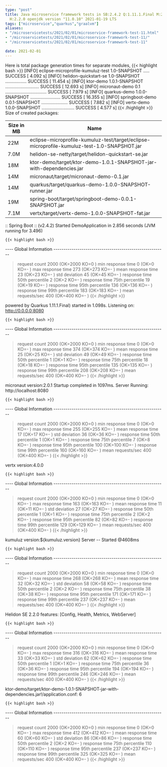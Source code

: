 ```yaml
---
type: "post"
title: Java microservice framework tests in SB:2.4.2 Q:1.11.1.Final M:2.3.0 V:4.0.0
  H:2.2.0 openjdk version "11.0.10" 2021-01-19 LTS
tags: ["microservice","quarkus","graalvm"]
aliases:
- "/microservicetests/2021/02/01/microservice-framework-test-11.html"
- "/microservicetests/2021/02/01/microservice-framework-test-11/"
- "/microservicetests/2021/02/01/microservice-framework-test-11"

date: 2021-02-01
---
```

 
Here is total package generation times for separate modules,
{{< highlight bash >}}
[INFO] eclipse-microprofile-kumuluz-test 1.0-SNAPSHOT ..... SUCCESS [  4.092 s]
[INFO] helidon-quickstart-se 1.0-SNAPSHOT ................. SUCCESS [ 11.454 s]
[INFO] ktor-demo 1.0.1-SNAPSHOT ........................... SUCCESS [ 12.693 s]
[INFO] micronaut-demo 0.1 ................................. SUCCESS [  7.979 s]
[INFO] quarkus-demo 1.0.0-SNAPSHOT ........................ SUCCESS [ 16.355 s]
[INFO] springboot-demo 0.0.1-SNAPSHOT ..................... SUCCESS [  7.882 s]
[INFO] vertx-demo 1.0.0-SNAPSHOT .......................... SUCCESS [  4.577 s]
{{< /highlight >}}
Size of created packages:

| Size in MB |  Name |
|------------|-------|
| 22M | eclipse-microprofile-kumuluz-test/target/eclipse-microprofile-kumuluz-test-1.0-SNAPSHOT.jar |
| 7.0M | helidon-se-netty/target/helidon-quickstart-se.jar |
| 18M | ktor-demo/target/ktor-demo-1.0.1-SNAPSHOT-jar-with-dependencies.jar |
| 14M | micronaut/target/micronaut-demo-0.1.jar |
| 14M | quarkus/target/quarkus-demo-1.0.0-SNAPSHOT-runner.jar |
| 19M | spring-boot/target/springboot-demo-0.0.1-SNAPSHOT.jar |
| 7.1M | vertx/target/vertx-demo-1.0.0-SNAPSHOT-fat.jar |


:: Spring Boot :: (v2.4.2) Started DemoApplication in 2.856 seconds (JVM running for 3.496)

    {{< highlight bash >}}
---- Global Information --------------------------------------------------------
> request count                                       2000 (OK=2000   KO=0     )
> min response time                                      0 (OK=0      KO=-     )
> max response time                                    273 (OK=273    KO=-     )
> mean response time                                    23 (OK=23     KO=-     )
> std deviation                                         45 (OK=45     KO=-     )
> response time 50th percentile                          2 (OK=2      KO=-     )
> response time 75th percentile                         19 (OK=19     KO=-     )
> response time 95th percentile                        136 (OK=136    KO=-     )
> response time 99th percentile                        183 (OK=183    KO=-     )
> mean requests/sec                                    400 (OK=400    KO=-     )
{{< /highlight >}}

powered by Quarkus 1.11.1.Final) started in 1.098s. Listening on: http://0.0.0.0:8080

    {{< highlight bash >}}
---- Global Information --------------------------------------------------------
> request count                                       2000 (OK=2000   KO=0     )
> min response time                                      0 (OK=0      KO=-     )
> max response time                                    374 (OK=374    KO=-     )
> mean response time                                    25 (OK=25     KO=-     )
> std deviation                                         49 (OK=49     KO=-     )
> response time 50th percentile                          1 (OK=1      KO=-     )
> response time 75th percentile                         18 (OK=18     KO=-     )
> response time 95th percentile                        135 (OK=135    KO=-     )
> response time 99th percentile                        208 (OK=208    KO=-     )
> mean requests/sec                                    400 (OK=400    KO=-     )
{{< /highlight >}}

micronaut version:2.0.1 Startup completed in 1097ms. Server Running: http://localhost:8080

    {{< highlight bash >}}
---- Global Information --------------------------------------------------------
> request count                                       2000 (OK=2000   KO=0     )
> min response time                                      0 (OK=0      KO=-     )
> max response time                                    255 (OK=255    KO=-     )
> mean response time                                    17 (OK=17     KO=-     )
> std deviation                                         36 (OK=36     KO=-     )
> response time 50th percentile                          1 (OK=1      KO=-     )
> response time 75th percentile                          7 (OK=8      KO=-     )
> response time 95th percentile                        100 (OK=100    KO=-     )
> response time 99th percentile                        160 (OK=160    KO=-     )
> mean requests/sec                                    400 (OK=400    KO=-     )
{{< /highlight >}}

vertx version:4.0.0

    {{< highlight bash >}}
---- Global Information --------------------------------------------------------
> request count                                       2000 (OK=2000   KO=0     )
> min response time                                      0 (OK=0      KO=-     )
> max response time                                    163 (OK=163    KO=-     )
> mean response time                                    11 (OK=11     KO=-     )
> std deviation                                         27 (OK=27     KO=-     )
> response time 50th percentile                          1 (OK=1      KO=-     )
> response time 75th percentile                          2 (OK=2      KO=-     )
> response time 95th percentile                         82 (OK=82     KO=-     )
> response time 99th percentile                        129 (OK=129    KO=-     )
> mean requests/sec                                    400 (OK=400    KO=-     )
{{< /highlight >}}

kumuluz version:${kumuluz.version} Server -- Started @4608ms

    {{< highlight bash >}}
---- Global Information --------------------------------------------------------
> request count                                       2000 (OK=2000   KO=0     )
> min response time                                      0 (OK=0      KO=-     )
> max response time                                    268 (OK=268    KO=-     )
> mean response time                                    32 (OK=32     KO=-     )
> std deviation                                         58 (OK=58     KO=-     )
> response time 50th percentile                          2 (OK=2      KO=-     )
> response time 75th percentile                         38 (OK=38     KO=-     )
> response time 95th percentile                        171 (OK=171    KO=-     )
> response time 99th percentile                        237 (OK=237    KO=-     )
> mean requests/sec                                    400 (OK=400    KO=-     )
{{< /highlight >}}

Helidon SE 2.2.0 features: [Config, Health, Metrics, WebServer]

    {{< highlight bash >}}
---- Global Information --------------------------------------------------------
> request count                                       2000 (OK=2000   KO=0     )
> min response time                                      0 (OK=0      KO=-     )
> max response time                                    316 (OK=316    KO=-     )
> mean response time                                    33 (OK=33     KO=-     )
> std deviation                                         62 (OK=62     KO=-     )
> response time 50th percentile                          1 (OK=1      KO=-     )
> response time 75th percentile                         36 (OK=36     KO=-     )
> response time 95th percentile                        194 (OK=194    KO=-     )
> response time 99th percentile                        246 (OK=246    KO=-     )
> mean requests/sec                                    400 (OK=400    KO=-     )
{{< /highlight >}}

ktor-demo/target/ktor-demo-1.0.1-SNAPSHOT-jar-with-dependencies.jar!/application.conf: 6

    {{< highlight bash >}}
---- Global Information --------------------------------------------------------
> request count                                       2000 (OK=2000   KO=0     )
> min response time                                      0 (OK=0      KO=-     )
> max response time                                    412 (OK=412    KO=-     )
> mean response time                                    60 (OK=60     KO=-     )
> std deviation                                         86 (OK=86     KO=-     )
> response time 50th percentile                          2 (OK=2      KO=-     )
> response time 75th percentile                        110 (OK=110    KO=-     )
> response time 95th percentile                        237 (OK=237    KO=-     )
> response time 99th percentile                        325 (OK=325    KO=-     )
> mean requests/sec                                    400 (OK=400    KO=-     )
{{< /highlight >}}
